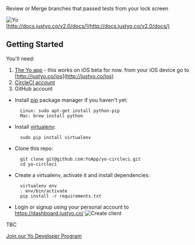 Review or Merge branches that passed tests from your lock screen

![Yo](http://cl.ly/image/0c303E0I3d3W/Untitled.png)  
[http://docs.justyo.co/v2.0/docs/](http://docs.justyo.co/v2.0/docs/)


## Getting Started

You'll need:    
1. [The Yo app](https://justyo.co/) - this works on iOS beta for now. from your iOS device go to [http://justyo.co/ios](http://justyo.co/ios)  
2. [CircleCI account](http://circleci.com)  
3. GitHub account  


* Install [pip](http://pip.readthedocs.org/en/latest/installing.html) package manager if you haven't yet:

        Linux: sudo apt-get install python-pip
        Mac: brew install python

* Install [virtualenv](http://virtualenv.readthedocs.org/en/latest/virtualenv.html#installation):

        sudo pip install virtualenv

* Clone this repo: 

        git clone git@github.com:YoApp/yo-circleci.git
        cd yo-circleci
        
* Create a virtualenv, activate it and install dependencies:

        virtualenv env
        . env/bin/activate
        pip install -r requirements.txt

* Login or signup using your personal account to https://dashboard.justyo.co/
![Create client](http://cl.ly/image/3S2u2U0X0H0d/Screen%20Shot%202015-07-27%20at%201.37.00%20PM.png)

TBC

[Join our Yo Developer Program](https://yoapp.typeform.com/to/xi0WMz)
